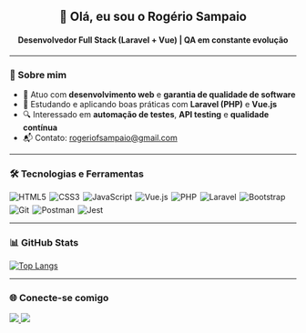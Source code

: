 <h2 align="center">👋 Olá, eu sou o Rogério Sampaio</h2>
<h4 align="center">Desenvolvedor Full Stack (Laravel + Vue) | QA em constante evolução</h4>

---

### 🚀 Sobre mim

- 🎯 Atuo com **desenvolvimento web** e **garantia de qualidade de software**
- 🧠 Estudando e aplicando boas práticas com **Laravel (PHP)** e **Vue.js**
- 🔍 Interessado em **automação de testes**, **API testing** e **qualidade contínua**
- 📬 Contato: [rogeriofsampaio@gmail.com](mailto:rogeriofsampaio@gmail.com)

---

### 🛠️ Tecnologias e Ferramentas

<div style="display: flex; flex-wrap: wrap; gap: 6px">
  <img alt="HTML5" src="https://img.shields.io/badge/HTML5-E34F26?style=for-the-badge&logo=html5&logoColor=white"/>
  <img alt="CSS3" src="https://img.shields.io/badge/CSS3-1572B6?style=for-the-badge&logo=css3&logoColor=white"/>
  <img alt="JavaScript" src="https://img.shields.io/badge/JavaScript-F7DF1E?style=for-the-badge&logo=javascript&logoColor=black"/>
  <img alt="Vue.js" src="https://img.shields.io/badge/Vue.js-35495E?style=for-the-badge&logo=vue.js&logoColor=4FC08D"/>
  <img alt="PHP" src="https://img.shields.io/badge/PHP-777BB4?style=for-the-badge&logo=php&logoColor=white"/>
  <img alt="Laravel" src="https://img.shields.io/badge/Laravel-FF2D20?style=for-the-badge&logo=laravel&logoColor=white"/>
  <img alt="Bootstrap" src="https://img.shields.io/badge/Bootstrap-563D7C?style=for-the-badge&logo=bootstrap&logoColor=white"/>
  <img alt="Git" src="https://img.shields.io/badge/Git-F05032?style=for-the-badge&logo=git&logoColor=white"/>
  <img alt="Postman" src="https://img.shields.io/badge/Postman-FF6C37?style=for-the-badge&logo=postman&logoColor=white"/>
  <img alt="Jest" src="https://img.shields.io/badge/Jest-C21325?style=for-the-badge&logo=jest&logoColor=white"/>
</div>

---

### 📊 GitHub Stats

[![Top Langs](https://github-readme-stats.vercel.app/api/top-langs/?username=rogeriofsampaio&layout=compact&theme=default)](https://github.com/rogeriofsampaio/github-readme-stats)

---

### 🌐 Conecte-se comigo

<a href="https://www.linkedin.com/in/rogeriofsampaio" target="_blank">
  <img src="https://img.shields.io/badge/-LinkedIn-%230077B5?style=for-the-badge&logo=linkedin&logoColor=white"/>
</a>
<a href="mailto:rogeriofsampaio@gmail.com">
  <img src="https://img.shields.io/badge/-Gmail-%23333?style=for-the-badge&logo=gmail&logoColor=white"/>
</a>
